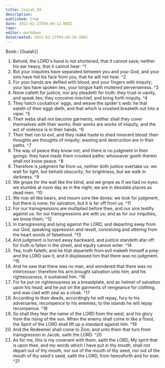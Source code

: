```yaml
---
title: Isaiah_59
description: 
published: true
date: 2022-02-23T04:49:12.088Z
tags: 
editor: markdown
dateCreated: 2022-02-23T04:49:10.309Z
---
```


 Book:: [[Isaiah]]
 1. Behold, the LORD's hand is not shortened, that it cannot save; neither his ear heavy, that it cannot hear: ^1
 2. But your iniquities have separated between you and your God, and your sins have hid his face from you, that he will not hear. ^2
 3. For your hands are defiled with blood, and your fingers with iniquity; your lips have spoken lies, your tongue hath muttered perverseness. ^3
 4. None calleth for justice, nor any pleadeth for truth: they trust in vanity, and speak lies; they conceive mischief, and bring forth iniquity. ^4
 5. They hatch cockatrice' eggs, and weave the spider's web: he that eateth of their eggs dieth, and that which is crushed breaketh out into a viper. ^5
 6. Their webs shall not become garments, neither shall they cover themselves with their works: their works are works of iniquity, and the act of violence is in their hands. ^6
 7. Their feet run to evil, and they make haste to shed innocent blood: their thoughts are thoughts of iniquity; wasting and destruction are in their paths. ^7
 8. The way of peace they know not; and there is no judgment in their goings: they have made them crooked paths: whosoever goeth therein shall not know peace. ^8
 9. Therefore is judgment far from us, neither doth justice overtake us: we wait for light, but behold obscurity; for brightness, but we walk in darkness. ^9
 10. We grope for the wall like the blind, and we grope as if we had no eyes: we stumble at noon day as in the night; we are in desolate places as dead men. ^10
 11. We roar all like bears, and mourn sore like doves: we look for judgment, but there is none; for salvation, but it is far off from us. ^11
 12. For our transgressions are multiplied before thee, and our sins testify against us: for our transgressions are with us; and as for our iniquities, we know them; ^12
 13. In transgressing and lying against the LORD, and departing away from our God, speaking oppression and revolt, conceiving and uttering from the heart words of falsehood. ^13
 14. And judgment is turned away backward, and justice standeth afar off: for truth is fallen in the street, and equity cannot enter. ^14
 15. Yea, truth faileth; and he that departeth from evil maketh himself a prey: and the LORD saw it, and it displeased him that there was no judgment. ^15
 16. And he saw that there was no man, and wondered that there was no intercessor: therefore his arm brought salvation unto him; and his righteousness, it sustained him. ^16
 17. For he put on righteousness as a breastplate, and an helmet of salvation upon his head; and he put on the garments of vengeance for clothing, and was clad with zeal as a cloak. ^17
 18. According to their deeds, accordingly he will repay, fury to his adversaries, recompence to his enemies; to the islands he will repay recompence. ^18
 19. So shall they fear the name of the LORD from the west, and his glory from the rising of the sun. When the enemy shall come in like a flood, the Spirit of the LORD shall lift up a standard against him. ^19
 20. And the Redeemer shall come to Zion, and unto them that turn from transgression in Jacob, saith the LORD. ^20
 21. As for me, this is my covenant with them, saith the LORD; My spirit that is upon thee, and my words which I have put in thy mouth, shall not depart out of thy mouth, nor out of the mouth of thy seed, nor out of the mouth of thy seed's seed, saith the LORD, from henceforth and for ever. ^21
